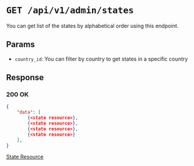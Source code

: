 # `GET /api/v1/admin/states`
You can get list of the states by alphabetical order using this endpoint.


## Params

- `country_id`: You can filter by country to get states in a specific country

## Response

### 200 OK

```json
{
    "data": [
        {<state resource>},
        {<state resource>},
        {<state resource>},
        {<state resource>}
    ],
}
```

[State Resource](../../resources/state.md)

